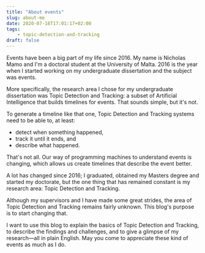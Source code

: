 ```yaml
---
title: "About events"
slug: about-me
date: 2020-07-16T17:01:17+02:00
tags:
    - topic-detection-and-tracking
draft: false
---
```


Events have been a big part of my life since 2016.
My name is Nicholas Mamo and I'm a doctoral student at the University of Malta.
2016 is the year when I started working on my undergraduate dissertation and the subject was events.

More specifically, the research area I chose for my undergraduate dissertation was Topic Detection and Tracking: a subset of Artificial Intelligence that builds timelines for events.
That sounds simple, but it's not.

To generate a timeline like that one, Topic Detection and Tracking systems need to be able to, at least:

- detect when something happened,
- track it until it ends, and
- describe what happened.

That's not all.
Our way of programming machines to understand events is changing, which allows us create timelines that describe the event better.

A lot has changed since 2016; I graduated, obtained my Masters degree and started my doctorate, but the one thing that has remained constant is my research area: Topic Detection and Tracking.

Although my supervisors and I have made some great strides, the area of Topic Detection and Tracking remains fairly unknown.
This blog's purpose is to start changing that.

I want to use this blog to explain the basics of Topic Detection and Tracking, to describe the findings and challenges, and to give a glimpse of my research—all in plain English.
May you come to appreciate these kind of events as much as I do.